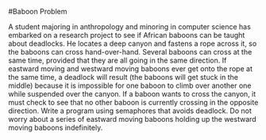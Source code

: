 #Baboon Problem

A student majoring in anthropology and minoring in computer science has embarked on a 
research project to see if African baboons can be taught about deadlocks. He locates a deep
canyon and fastens a rope across it, so the baboons can cross hand-over-hand. Several
baboons can cross at the same time, provided that they are all going in the same direction. If
eastward moving and westward moving baboons ever get onto the rope at the same time, a
deadlock will result (the baboons will get stuck in the middle) because it is impossible for one
baboon to climb over another one while suspended over the canyon. If a baboon wants to
cross the canyon, it must check to see that no other baboon is currently crossing in the
opposite direction. Write a program using semaphores that avoids deadlock. Do not worry
about a series of eastward moving baboons holding up the westward moving baboons
indefinitely.
